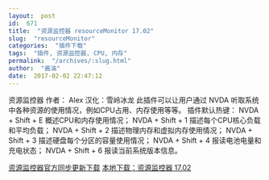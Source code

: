 ```yaml
---
layout:  post
id:  671
title:  "资源监控器 resourceMonitor 17.02"
slug:  "resourceMonitor"
categories:  "插件下载"
tags:  "插件, 资源监控器, CPU, 内存"
permalink:  "/archives/:slug.html"
author:  "酱油"
date:  2017-02-02 22:47:12
---
```




资源监控器
作者： Alex
汉化：雪岭冰龙
  此插件可以让用户通过 NVDA 听取系统中各种资源的使用情况，例如CPU占用、内存使用等等。
插件默认热键：
NVDA + Shift + E 概述CPU和内存使用情况；
NVDA + Shift + 1  描述每个CPU核心负载和平均负载；
NVDA + Shift + 2  描述物理内存和虚拟内存使用情况；
NVDA + Shift + 3  描述硬盘每个分区的容量使用情况；
NVDA + Shift + 4  报读电池电量和充电状态；
NVDA + Shift + 6  报读当前系统版本信息。

<a accesskey="x" href="http://addons.nvda-project.org/files/get.php?file=rm">资源监控器官方同步更新下载</a>
<a accesskey="x" href="http://www.zd.hk/disk/?id=eIrmYbvai6re">本地下载：资源监控器 17.02</a>